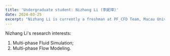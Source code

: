 ```yaml
---
title: 'Undergraduate student: Nizhang Li (李妮璋)'
date: 2024-03-25
excerpt: "Nizhang Li is currently a freshman at PF_CFD Team, Macau University of Science and Technology. Her research interest is multi-phase fluid simulation.<br/><img src='/images/LNZ.png' width='200px'>"
---
```


Nizhang Li's research interests:

1. Multi-phase Fluid Simulation;
2. Multi-phase Flow Modeling.
